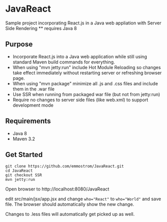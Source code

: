 # JavaReact
Sample project incorporating React.js in a Java web appliation with Server Side Rendering ** requires Java 8

## Purpose
* Incorporate React.js into a Java web application while still using standard Maven build commands for everything.
* When using "mvn jetty:run" include Hot Module Reloading so changes take effect immediately without restarting server or refreshing browser page.
* When using "mvn package" minimize all .js and .css files and include them in the .war file
* Use SSR when running from packaged war file (but not from jetty:run)
* Require no changes to server side files (like web.xml) to support development mode
 
## Requirements
* Java 8
* Maven 3.2

## Get Started

```
git clone https://github.com/emmostrom/JavaReact.git
cd JavaReact
git checkout SSR
mvn jetty:run
```

Open browser to http://localhost:8080/JavaReact

edit src/main/jsx/app.jsx and change `who="React"` to `who="World"` and save file.  The browser should automatically show the new change.

Changes to .less files will automatically get picked up as well.
